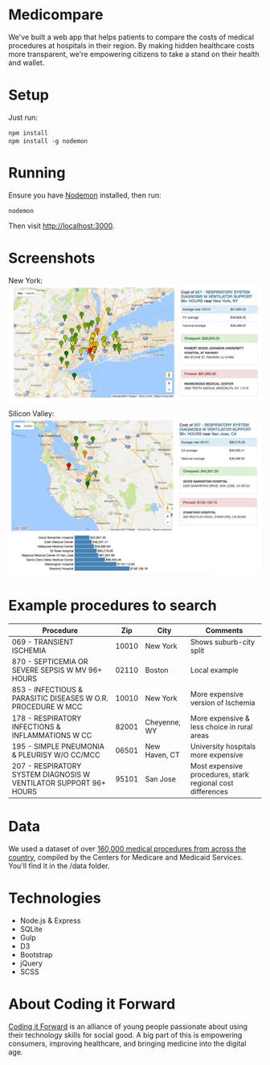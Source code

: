 # Medicompare


We've built a web app that helps patients to compare the costs of medical procedures at hospitals in their region. By making hidden healthcare costs more transparent, we're empowering citizens to take a stand on their health and wallet.

# Setup

Just run:

```
npm install
npm install -g nodemon
```

# Running

Ensure you have [Nodemon](https://github.com/remy/nodemon) installed, then run:

```
nodemon
```

Then visit <http://localhost:3000>.

# Screenshots

New York: ![Example search in New York](public/img/example-medical-search-new-york.png)

Silicon Valley: ![Example search in San Jose](public/img/example-medical-search-san-jose.png)

# Example procedures to search

Procedure                                                         | Zip   | City          | Comments
----------------------------------------------------------------- | ----- | ------------- | ----------------------------------------------------------
069 - TRANSIENT ISCHEMIA                                          | 10010 | New York      | Shows suburb-city split
870 - SEPTICEMIA OR SEVERE SEPSIS W MV 96+ HOURS                  | 02110 | Boston        | Local example
853 - INFECTIOUS & PARASITIC DISEASES W O.R. PROCEDURE W MCC      | 10010 | New York      | More expensive version of Ischemia
178 - RESPIRATORY INFECTIONS & INFLAMMATIONS W CC                 | 82001 | Cheyenne, WY  | More expensive & less choice in rural areas
195 - SIMPLE PNEUMONIA & PLEURISY W/O CC/MCC                      | 06501 | New Haven, CT | University hospitals more expensive
207 - RESPIRATORY SYSTEM DIAGNOSIS W VENTILATOR SUPPORT 96+ HOURS | 95101 | San Jose      | Most expensive procedures, stark regional cost differences

# Data

We used a dataset of over [160,000 medical procedures from across the country](https://www.cms.gov/Research-Statistics-Data-and-Systems/Statistics-Trends-and-Reports/Medicare-Provider-Charge-Data/Physician-and-Other-Supplier.html), compiled by the Centers for Medicare and Medicaid Services. You'll find it in the /data folder.

# Technologies

- Node.js & Express
- SQLite
- Gulp
- D3
- Bootstrap
- jQuery
- SCSS

# About Coding it Forward

[Coding it Forward](http://codingitforward.com) is an alliance of young people passionate about using their technology skills for social good. A big part of this is empowering consumers, improving healthcare, and bringing medicine into the digital age.
